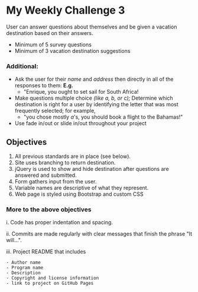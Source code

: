 # My Weekly Challenge 3

User can answer questions about themselves and be given a vacation destination based on their answers.

  - Minimum of 5 survey questions
  - Minimum of 3 vacation destination suggestions

### Additional: 
  - Ask the user for their *name* and *address* then directly in all of the responses to them: **E.g.**
    - "Enrique, you ought to set sail for South Africa!
  - Make questions multiple choice *(like a, b, or c);* Determine which destination is right for a user by identifying the letter that was most frequently selected; for example, 
    - "you chose mostly *a*'s, you should book a flight to the Bahamas!"
  - Use fade in/out or slide in/out throughout your project


## Objectives

  1. All previous standards are in place (see below).
  2. Site uses branching to return destination.
  3. jQuery is used to show and hide destination after questions are answered and submitted.
  4. Form gathers input from the user.
  5. Variable names are descriptive of what they represent.
  6. Web page is styled using Bootstrap and custom CSS


### More to the above objectives
  
  i. Code has proper indentation and spacing.
  
  ii. Commits are made regularly with clear messages that finish the phrase "It will…".
  
  iii. Project README that includes
  
    - Author name
    - Program name
    - Description
    - Copyright and license information
    - link to project on GitHub Pages













